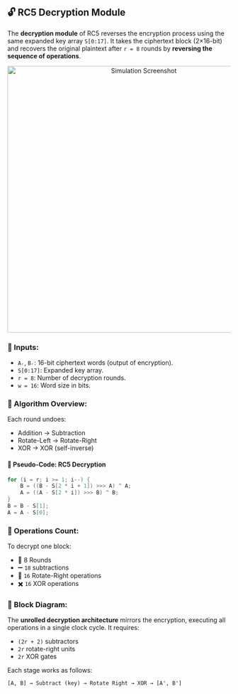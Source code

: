 ## 🔓 RC5 Decryption Module

The **decryption module** of RC5 reverses the encryption process using the same expanded key array `S[0:17]`. It takes the ciphertext block (2×16-bit) and recovers the original plaintext after `r = 8` rounds by **reversing the sequence of operations**.

<p align="center">
  <img src="https://github.com/user-attachments/assets/1c07347e-c65b-41c1-9b83-d9ebb4cc7b38" alt="Simulation Screenshot" width="600">
    <br/>
</p>

### 🧠 Inputs:
- `Aᵣ`, `Bᵣ`: 16-bit ciphertext words (output of encryption).
- `S[0:17]`: Expanded key array.
- `r = 8`: Number of decryption rounds.
- `w = 16`: Word size in bits.

### 🔁 Algorithm Overview:

Each round undoes:
- Addition → Subtraction
- Rotate-Left → Rotate-Right
- XOR → XOR (self-inverse)

#### 📜 Pseudo-Code: RC5 Decryption

```c
for (i = r; i >= 1; i--) {
    B = ((B - S[2 * i + 1]) >>> A) ^ A;
    A = ((A - S[2 * i]) >>> B) ^ B;
}
B = B - S[1];
A = A - S[0];
```

### 🔧 Operations Count:
To decrypt one block:
- 🔁 8 Rounds
- ➖ `18` subtractions
- 🔁 `16` Rotate-Right operations
- ✖️ `16` XOR operations

### 🔄 Block Diagram:

The **unrolled decryption architecture** mirrors the encryption, executing all operations in a single clock cycle. It requires:
- `(2r + 2)` subtractors
- `2r` rotate-right units
- `2r` XOR gates

Each stage works as follows:
```
[A, B] → Subtract (key) → Rotate Right → XOR → [A', B']
```
